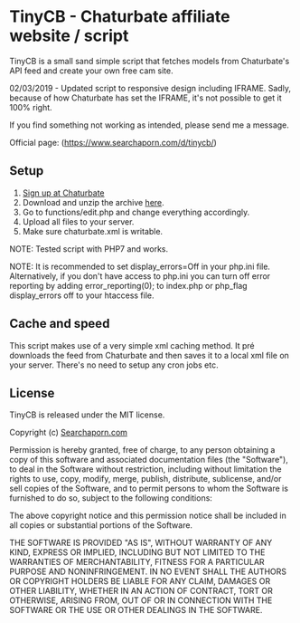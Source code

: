 # TinyCB - Chaturbate affiliate website / script

TinyCB is a small sand simple script that fetches models from Chaturbate's API feed and create your own free cam site. 

02/03/2019 - Updated script to responsive design including IFRAME. Sadly, because of how Chaturbate has set the IFRAME, it's not possible to get it 100% right.

If you find something not working as intended, please send me a message.

Official page: (https://www.searchaporn.com/d/tinycb/)

## Setup

1. [Sign up at Chaturbate](https://chaturbate.com/in/?track=default&tour=9O7D&campaign=2DLMP)
2. Download and unzip the archive [here](https://github.com/Kudocams/TinyCB/archive/master.zip).
3. Go to functions/edit.php and change everything accordingly.
4. Upload all files to your server.
5. Make sure chaturbate.xml is writable.

NOTE: Tested script with PHP7 and works.

NOTE: It is recommended to set display_errors=Off in your php.ini file.
      Alternatively, if you don't have access to php.ini you can turn off error reporting by adding
      error_reporting(0); to index.php or php_flag display_errors off to your htaccess file.

## Cache and speed

This script makes use of a very simple xml caching method. It pré downloads the feed from Chaturbate and then saves it to a local xml file on your server.
There's no need to setup any cron jobs etc.

## License

TinyCB is released under the MIT license.

Copyright (c) [Searchaporn.com](https://www.searchaporn.com/)

Permission is hereby granted, free of charge, to any person obtaining a copy of this software and associated documentation files (the "Software"), to deal in the Software without restriction, including without limitation the rights to use, copy, modify, merge, publish, distribute, sublicense, and/or sell copies of the Software, and to permit persons to whom the Software is furnished to do so, subject to the following conditions:

The above copyright notice and this permission notice shall be included in all copies or substantial portions of the Software.

THE SOFTWARE IS PROVIDED "AS IS", WITHOUT WARRANTY OF ANY KIND, EXPRESS OR IMPLIED, INCLUDING BUT NOT LIMITED TO THE WARRANTIES OF MERCHANTABILITY, FITNESS FOR A PARTICULAR PURPOSE AND NONINFRINGEMENT. IN NO EVENT SHALL THE AUTHORS OR COPYRIGHT HOLDERS BE LIABLE FOR ANY CLAIM, DAMAGES OR OTHER LIABILITY, WHETHER IN AN ACTION OF CONTRACT, TORT OR OTHERWISE, ARISING FROM, OUT OF OR IN CONNECTION WITH THE SOFTWARE OR THE USE OR OTHER DEALINGS IN THE SOFTWARE.
